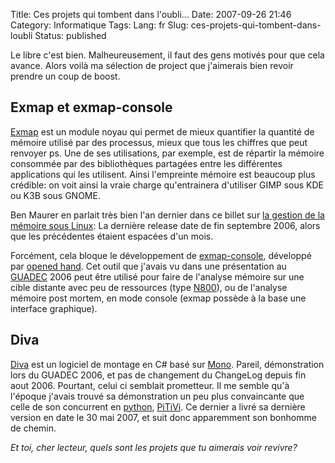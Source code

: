 Title: Ces projets qui tombent dans l'oubli...
Date: 2007-09-26 21:46
Category: Informatique
Tags:
Lang: fr
Slug: ces-projets-qui-tombent-dans-loubli
Status: published

Le libre c'est bien. Malheureusement, il faut des gens motivés pour que cela
avance.  Alors voilà ma sélection de project que j'aimerais bien revoir prendre
un coup de boost.

Exmap et exmap-console
----------------------

[Exmap](http://www.berthels.co.uk/exmap/) est un module noyau qui permet de
mieux quantifier la quantité de mémoire utilisé par des processus, mieux que
tous les chiffres que peut renvoyer ps. Une de ses utilisations, par exemple,
est de répartir la mémoire consommée par des bibliothèques partagées entre les
différentes applications qui les utilisent. Ainsi l'empreinte mémoire est
beaucoup plus crédible: on voit ainsi la vraie charge qu'entrainera d'utiliser
GIMP sous KDE ou K3B sous GNOME.

Ben Maurer en parlait très bien l'an dernier dans ce billet sur [la gestion de
la mémoire sous
Linux](http://bmaurer.blogspot.com/2006/03/memory-usage-with-smaps.html): La
dernière release date de fin septembre 2006, alors que les précédentes étaient
espacées d'un mois.

Forcément, cela bloque le développement de
[exmap-console](http://projects.o-hand.com/exmap-console), développé par
[opened hand](http://o-hand.com/). Cet outil que j'avais vu dans une
présentation au [GUADEC](http://www.guadec.org/) 2006 peut être utilisé pour
faire de l'analyse mémoire sur une cible distante avec peu de ressources (type
[N800](http://www.nseries.com/products/n800/#l=products,n800)), ou de l'analyse
mémoire post mortem, en mode console (exmap possède à la base une interface
graphique).

Diva
----

[Diva](http://www.diva-project.org/) est un logiciel de montage en C\# basé sur
[Mono](http://www.mono-project.com/). Pareil, démonstration lors du GUADEC
2006, et pas de changement du ChangeLog depuis fin aout 2006. Pourtant, celui
ci semblait prometteur. Il me semble qu'à l'époque j'avais trouvé sa
démonstration un peu plus  convaincante que celle de son concurrent en
[python](http://python.org/), [PiTiVi](http://www.pitivi.org/). Ce dernier a
livré sa dernière version en date le 30 mai 2007, et suit donc apparemment son
bonhomme de chemin.

*Et toi, cher lecteur, quels sont les projets que tu aimerais voir revivre?*
